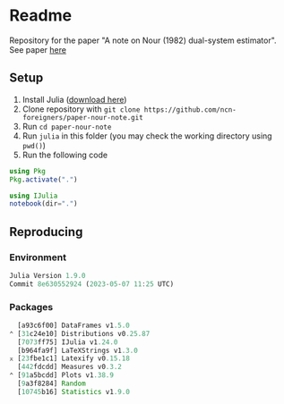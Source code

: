 # Readme

Repository for the paper "A note on Nour (1982) dual-system estimator". See paper [here](paper/note_on_nour.pdf)

## Setup

1. Install Julia ([download here](https://julialang.org/downloads/))
2. Clone repository with `git clone https://github.com/ncn-foreigners/paper-nour-note.git`
3. Run `cd paper-nour-note`
4. Run `julia` in this folder (you may check the working directory using `pwd()`)
5. Run the following code

```julia
using Pkg
Pkg.activate(".")

using IJulia
notebook(dir=".")
```

## Reproducing

### Environment

```julia
Julia Version 1.9.0
Commit 8e630552924 (2023-05-07 11:25 UTC)
```

### Packages

```julia
  [a93c6f00] DataFrames v1.5.0
⌃ [31c24e10] Distributions v0.25.87
  [7073ff75] IJulia v1.24.0
  [b964fa9f] LaTeXStrings v1.3.0
⌅ [23fbe1c1] Latexify v0.15.18
  [442fdcdd] Measures v0.3.2
⌃ [91a5bcdd] Plots v1.38.9
  [9a3f8284] Random
  [10745b16] Statistics v1.9.0
```

